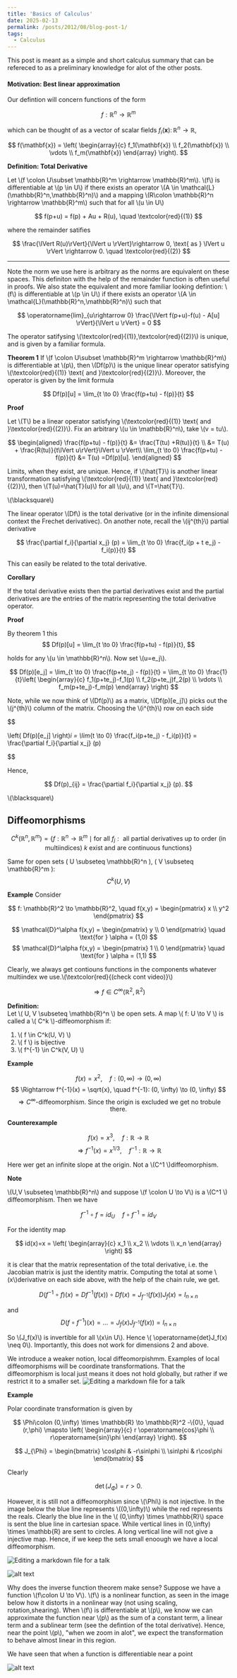 ```yaml
---
title: 'Basics of Calculus'
date: 2025-02-13
permalink: /posts/2012/08/blog-post-1/
tags:
  - Calculus
---
```


This post is meant as a simple and short calculus summary that can be refereced to as a preliminary knowledge for alot of the other posts.


#### Motivation: Best linear approximation


Our defintion will concern functions of the form

$$ f: \mathbb{R}^n \rightarrow \mathbb{R}^m $$

which can be thought of as a vector of scalar fields $f_i(\mathbf{x}) \colon \mathbb{R}^n \rightarrow \mathbb{R}$,


$$
f(\mathbf{x}) = \left( \begin{array}{c} f_1(\mathbf{x}) \\ f_2(\mathbf{x}) \\ \vdots \\ f_m(\mathbf{x}) \end{array} \right).
$$


**Definition: Total Derivative**

Let \\(f \colon U\subset \mathbb{R}^m \rightarrow \mathbb{R}^m\\). \\(f\\) is differentiable at \\(p \in U\\) if there exists an operator \\(A \in \mathcal{L}(\mathbb{R}^n,\mathbb{R}^n)\\) and a mapping \\(R\colon \mathbb{R}^n \rightarrow \mathbb{R}^m\\)
such that for all \\(u \in U\\)

$$
f(p+u) = f(p) + Au + R(u), \quad \textcolor{red}{(1)}
$$

where the remainder satifies

$$
\frac{\lVert R(u)\rVert}{\lVert u \rVert}\rightarrow 0, \text{ as } \lVert u \rVert \rightarrow 0. \quad \textcolor{red}{(2)}
$$

---

Note the norm we use here is arbitrary as the norms are equivalent on these spaces. This definiton with the help of the remainder function is often useful in proofs. We also state the equivalent and more familiar looking defintion:  \\(f\\) is differentiable at \\(p \in U\\) if there exists an operator \\(A \in \mathcal{L}(\mathbb{R}^n,\mathbb{R}^n)\\) such that

$$
\operatorname{lim}_{u\rightarrow 0} \frac{\lVert f(p+u)-f(u) - A[u] \rVert}{\lVert u \rVert} = 0
$$


The operator satifysing \\(\textcolor{red}{(1)},\textcolor{red}{(2)}\\) is unique, and is given by a familiar formula.

**Theorem 1**
If \\(f \colon U\subset \mathbb{R}^m \rightarrow \mathbb{R}^m\\) is differentiable at \\(p\\), then \\(Df(p)\\) is the unique linear operator satisfying  \\(\textcolor{red}{(1)} \text{ and }\textcolor{red}{(2)}\\). Moreover, the operator is given by the limit formula

$$
Df(p)[u] = \lim_{t \to 0} \frac{f(p+tu) - f(p)}{t}
$$

**Proof**

Let \\(T\\) be a linear operator satisfying \\(\textcolor{red}{(1)} \text{ and }\textcolor{red}{(2)}\\). Fix an arbitrary \\(u \in \mathbb{R}^n\\), take \\(v = tu\\).


$$
\begin{aligned}
    \frac{f(p+tu) - f(p)}{t} &= \frac{T(tu) +R(tu)}{t} \\
    &= T(u) + \frac{R(tu)}{t\lVert u\rVert}\lVert u \rVert\\
    \lim_{t \to 0} \frac{f(p+tu) - f(p)}{t} &= T(u) =Df(p)[u].
\end{aligned}
$$

Limits, when they exist, are unique. Hence, if \\(\hat{T}\\) is another linear transformation satisfying  \\(\textcolor{red}{(1)} \text{ and }\textcolor{red}{(2)}\\), then \\(T(u)=\hat{T}(u)\\) for all \\(u\\), and \\(T=\hat{T}\\).

\\(\blacksquare\\)


The linear operator \\(Df\\) is the total derivative (or in the infinite dimensional context the Frechet derivativec). On another note, recall the \\(ij^{th}\\) partial derivative

$$
\frac{\partial f_i}{\partial x_j} (p) = \lim_{t \to 0} \frac{f_i(p + t e_j) - f_i(p)}{t}
$$

This can easily be related to the total derivative.

**Corollary**

If the total derivative exists then the partial derivatives exist and the partial derivatives are the entries of the matrix representing the total derivative operator.

**Proof**

By theorem 1 this
$$
Df(p)[u] = \lim_{t \to 0} \frac{f(p+tu) - f(p)}{t},
$$

holds for any \\(u \in \mathbb{R}^n\\). Now set \\(u=e_j\\).


$$
Df(p)[e_j] = \lim_{t \to 0} \frac{f(p+te_j) - f(p)}{t} =  \lim_{t \to 0} \frac{1}{t}\left( \begin{array}{c} f_1(p+te_j)-f_1(p)  \\ f_2(p+te_j)f_2(p)   \\ \vdots \\ f_m(p+te_j)-f_m(p)   \end{array} \right)
$$

Note, while we now think of \\(Df(p)\\) as a matrix, \\(Df(p)[e_j]\\) picks out the \\(j^{th}\\) column of the matrix. Choosing the \\(i^{th}\\) row on each side

$$

\left( Df(p)[e_j] \right)_i = \lim_{t \to 0} \frac{f_i(p+te_j) - f_i(p)}{t} = \frac{\partial f_i}{\partial x_j} (p)

$$

Hence,


$$
Df(p)_{ij} = \frac{\partial f_i}{\partial x_j} (p).
$$

\\(\blacksquare\\)








## Diffeomorphisms

$$
C^k(\mathbb{R}^n, \mathbb{R}^m) = \left\{ f: \mathbb{R}^n \to \mathbb{R}^m \mid \text{for all } f_j: \text{ all partial derivatives up to order (in multiindices) } k \text{ exist and are continuous functions} \right\}
$$

Same for open sets \( U \subseteq \mathbb{R}^n \), \( V \subseteq \mathbb{R}^m \):  
$$
C^k(U, V)
$$


**Example**
Consider

$$
f: \mathbb{R}^2 \to \mathbb{R}^2, \quad f(x,y) = \begin{pmatrix} x \\ y^2 \end{pmatrix}
$$


$$
\mathcal{D}^\alpha f(x,y) = \begin{pmatrix} y \\ 0 \end{pmatrix} \quad \text{for } \alpha = (1,0)
$$
$$
\mathcal{D}^\alpha f(x,y) = \begin{pmatrix} 1 \\ 0 \end{pmatrix} \quad \text{for } \alpha = (1,1)
$$

Clearly, we always get contiouns functions in the components whatever multiindex we use.\\(\textcolor{red}{(check cont video)}\\)

$$
\Rightarrow f \in C^\infty(\mathbb{R}^2, \mathbb{R}^2)
$$

**Definition:**  
Let \\( U, V \subseteq \mathbb{R}^n \\) be open sets. A map \\( f: U \to V \\) is called a \\( C^k \\)-diffeomorphism if:
1. \\( f \in C^k(U, V) \\)
2. \\( f \\) is bijective
3. \\( f^{-1} \in C^k(V, U) \\)


**Example**

$$
f(x) = x^2, \quad f: (0, \infty) \to (0, \infty)
$$
$$
\Rightarrow f^{-1}(x) = \sqrt{x}, \quad f^{-1}: (0, \infty) \to (0, \infty)
$$
$$
\Rightarrow C^\infty \text{-diffeomorphism. Since the origin is excluded we get no trobule there.}
$$


**Counterexample**

$$
f(x) = x^3, \quad f: \mathbb{R} \to \mathbb{R}
$$
$$
\Rightarrow f^{-1}(x) = x^{1/3}, \quad f^{-1}: \mathbb{R} \to \mathbb{R}
$$

Here wer get an infinite slope at the origin. Not a \\(C^1 \\)diffeomorphism.


**Note**

\\(U,V \subseteq \mathbb{R}^n\\) and suppose \\(f \colon U \to V\\) is a \\(C^1 \\) diffeomorphism. Then we have

$$
f^{-1} \circ f = id_{U} \quad  f\circ f^{-1} = id_{V}
$$

For the identity map 

$$
id(x)=x = \left( \begin{array}{c} x_1 \\ x_2 \\ \vdots \\ x_n \end{array} \right)
$$

it is clear that the matrix representation of the total derivative, i.e. the Jacobian matrix is just the identity matrix. Computing the total at some \\(x\\)derivative on each side above, with the help of the chain rule, we get.

$$
D(f^{-1}\circ f)(x) = Df^{-1}(f(x))\circ Df(x) = J_{f^{-1}}(f(x))J_{f}(x) = I_{n\times n}
$$

and
$$
D(f\circ f^{-1})(x) = \dots =  J_{f}(x)J_{f^{-1}}(f(x)) = I_{n\times n}
$$

So \\(J_f(x)\\) is invertible for all \\(x\in U\\). Hence \\( \operatorname{det}J_f(x) \neq 0\\). Importantly, this does not work for dimensions 2 and above.


We introduce a weaker notion, local diffeomorpishmm. Examples of local diffeomorphisms will be coordinate transformations. That the diffeomorphism is local just means it does not hold globally, but rather if we restrict it to a smaller set.
![Editing a markdown file for a talk](/images/local-diffeomorphism.png)

**Example**

Polar coordinate transformation is given by


$$
\Phi\colon (0,\infty) \times \mathbb{R} \to \mathbb{R}^2 -\{0\}, \quad (r,\phi) \mapsto \left( \begin{array}{c} r \operatorname{cos}\phi \\ r\operatorname{sin}\phi \end{array} \right).
$$


$$
J_{\Phi} =
\begin{bmatrix}
\cos\phi & -r\sin\phi \\
\sin\phi & r\cos\phi
\end{bmatrix}
$$


Clearly


$$
\operatorname{det}(J_{\Phi}) = r>0.
$$

However, it is still not a diffeomorphism since \\(\Phi\\) is not injective. In the image below the blue line represents \\((0,\infty)\\) while the red represents the reals. Clearly the blue line in the \\( (0,\infty) \times \mathbb{R}\\) space is sent the blue line in cartesian space. While vertical lines in  (0,\infty) \times \mathbb{R} are sent to circles. A long vertical line will not give a injective map. Hence, if we keep the sets small enoough we have a local diffeomorphism.

![Editing a markdown file for a talk](/files/polar.png)



![alt text](/images/local_diff.png)




Why does the inverse function theorem make sense? Suppose we have a function \\(f\colon U \to V\\). \\(f\\) is a nonlinear function, as seen in the image below how it distorts in a nonlinear way (not using scaling, rotation,shearing). When \\(f\\) is differentiable at \\(p\\), we know we can approximate the function near \\(p\\) as the sum of a constant term, a linear term and a sublinear term (see the defintion of the total derivative). Hence, near the point \\(p\\), "when we zoom in alot", we expect the transformation to behave almost linear in this region.  


 We have seen that when a function is differentiable near a point 


![alt text](../images/inv-thm.png)

















































